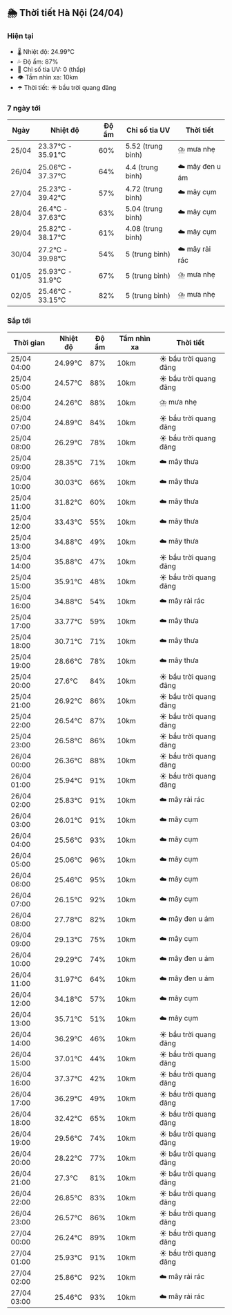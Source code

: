 ## 🌦️ Thời tiết Hà Nội (24/04)

### Hiện tại

- 🌡️ Nhiệt độ: 24.99℃
- 💦 Độ ẩm: 87%
- 🌟 Chỉ số tia UV: 0 (thấp)
- 👁️ Tầm nhìn xa: 10km
- ☂️ Thời tiết: ☀️ bầu trời quang đãng

### 7 ngày tới

| Ngày | Nhiệt độ | Độ ẩm | Chỉ số tia UV | Thời tiết |
| --- | --- | --- | --- | --- |
| 25/04 | 23.37℃ - 35.91℃ | 60% | 5.52 (trung bình) | ⛈️ mưa nhẹ |
| 26/04 | 25.06℃ - 37.37℃ | 64% | 4.4 (trung bình) | ☁️ mây đen u ám |
| 27/04 | 25.23℃ - 39.42℃ | 57% | 4.72 (trung bình) | ☁️ mây cụm |
| 28/04 | 26.4℃ - 37.63℃ | 63% | 5.04 (trung bình) | ☁️ mây cụm |
| 29/04 | 25.82℃ - 38.17℃ | 61% | 4.08 (trung bình) | ☁️ mây cụm |
| 30/04 | 27.2℃ - 39.98℃ | 54% | 5 (trung bình) | ☁️ mây rải rác |
| 01/05 | 25.93℃ - 31.9℃ | 67% | 5 (trung bình) | ⛈️ mưa nhẹ |
| 02/05 | 25.46℃ - 33.15℃ | 82% | 5 (trung bình) | ⛈️ mưa nhẹ |

### Sắp tới

| Thời gian | Nhiệt độ | Độ ẩm | Tầm nhìn xa | Thời tiết |
| --- | --- | --- | --- | --- |
| 25/04 04:00 | 24.99℃ | 87% | 10km | ☀️ bầu trời quang đãng |
| 25/04 05:00 | 24.57℃ | 88% | 10km | ☀️ bầu trời quang đãng |
| 25/04 06:00 | 24.26℃ | 88% | 10km | ⛈️ mưa nhẹ |
| 25/04 07:00 | 24.89℃ | 84% | 10km | ☀️ bầu trời quang đãng |
| 25/04 08:00 | 26.29℃ | 78% | 10km | ☀️ bầu trời quang đãng |
| 25/04 09:00 | 28.35℃ | 71% | 10km | ☁️ mây thưa |
| 25/04 10:00 | 30.03℃ | 66% | 10km | ☁️ mây thưa |
| 25/04 11:00 | 31.82℃ | 60% | 10km | ☁️ mây thưa |
| 25/04 12:00 | 33.43℃ | 55% | 10km | ☁️ mây thưa |
| 25/04 13:00 | 34.88℃ | 49% | 10km | ☁️ mây thưa |
| 25/04 14:00 | 35.88℃ | 47% | 10km | ☀️ bầu trời quang đãng |
| 25/04 15:00 | 35.91℃ | 48% | 10km | ☀️ bầu trời quang đãng |
| 25/04 16:00 | 34.88℃ | 54% | 10km | ☁️ mây rải rác |
| 25/04 17:00 | 33.77℃ | 59% | 10km | ☁️ mây thưa |
| 25/04 18:00 | 30.71℃ | 71% | 10km | ☁️ mây thưa |
| 25/04 19:00 | 28.66℃ | 78% | 10km | ☁️ mây thưa |
| 25/04 20:00 | 27.6℃ | 84% | 10km | ☀️ bầu trời quang đãng |
| 25/04 21:00 | 26.92℃ | 86% | 10km | ☀️ bầu trời quang đãng |
| 25/04 22:00 | 26.54℃ | 87% | 10km | ☀️ bầu trời quang đãng |
| 25/04 23:00 | 26.58℃ | 86% | 10km | ☀️ bầu trời quang đãng |
| 26/04 00:00 | 26.36℃ | 88% | 10km | ☀️ bầu trời quang đãng |
| 26/04 01:00 | 25.94℃ | 91% | 10km | ☀️ bầu trời quang đãng |
| 26/04 02:00 | 25.83℃ | 91% | 10km | ☁️ mây rải rác |
| 26/04 03:00 | 26.01℃ | 91% | 10km | ☁️ mây cụm |
| 26/04 04:00 | 25.56℃ | 93% | 10km | ☁️ mây cụm |
| 26/04 05:00 | 25.06℃ | 96% | 10km | ☁️ mây cụm |
| 26/04 06:00 | 25.46℃ | 95% | 10km | ☁️ mây cụm |
| 26/04 07:00 | 26.15℃ | 92% | 10km | ☁️ mây cụm |
| 26/04 08:00 | 27.78℃ | 82% | 10km | ☁️ mây đen u ám |
| 26/04 09:00 | 29.13℃ | 75% | 10km | ☁️ mây cụm |
| 26/04 10:00 | 29.29℃ | 74% | 10km | ☁️ mây đen u ám |
| 26/04 11:00 | 31.97℃ | 64% | 10km | ☁️ mây đen u ám |
| 26/04 12:00 | 34.18℃ | 57% | 10km | ☁️ mây cụm |
| 26/04 13:00 | 35.71℃ | 51% | 10km | ☁️ mây cụm |
| 26/04 14:00 | 36.29℃ | 46% | 10km | ☀️ bầu trời quang đãng |
| 26/04 15:00 | 37.01℃ | 44% | 10km | ☀️ bầu trời quang đãng |
| 26/04 16:00 | 37.37℃ | 42% | 10km | ☀️ bầu trời quang đãng |
| 26/04 17:00 | 36.29℃ | 49% | 10km | ☀️ bầu trời quang đãng |
| 26/04 18:00 | 32.42℃ | 65% | 10km | ☀️ bầu trời quang đãng |
| 26/04 19:00 | 29.56℃ | 74% | 10km | ☀️ bầu trời quang đãng |
| 26/04 20:00 | 28.22℃ | 77% | 10km | ☀️ bầu trời quang đãng |
| 26/04 21:00 | 27.3℃ | 81% | 10km | ☀️ bầu trời quang đãng |
| 26/04 22:00 | 26.85℃ | 83% | 10km | ☀️ bầu trời quang đãng |
| 26/04 23:00 | 26.57℃ | 86% | 10km | ☀️ bầu trời quang đãng |
| 27/04 00:00 | 26.24℃ | 89% | 10km | ☀️ bầu trời quang đãng |
| 27/04 01:00 | 25.93℃ | 91% | 10km | ☀️ bầu trời quang đãng |
| 27/04 02:00 | 25.86℃ | 92% | 10km | ☁️ mây rải rác |
| 27/04 03:00 | 25.46℃ | 93% | 10km | ☁️ mây rải rác |
